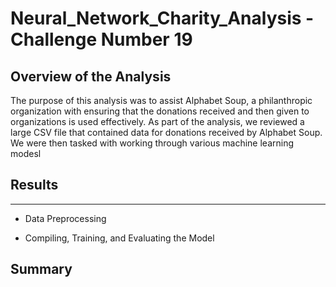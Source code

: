 # Neural_Network_Charity_Analysis - Challenge Number 19 

## Overview of the Analysis

The purpose of this analysis was to assist Alphabet Soup, a philanthropic organization with ensuring that the donations received and then given to organizations is used effectively.  As part of the analysis, we reviewed a large CSV file that contained data for donations received by Alphabet Soup.  We were then tasked with working through various machine learning modesl  

## Results

*** 

* Data Preprocessing

* Compiling, Training, and Evaluating the Model

## Summary 
